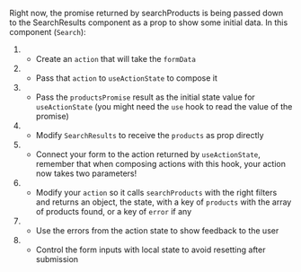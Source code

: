 Right now, the promise returned by searchProducts is being passed down to the
SearchResults component as a prop to show some initial data.
In this component (`Search`):

1. - Create an `action` that will take the `formData`
2. - Pass that `action` to `useActionState` to compose it
3. - Pass the `productsPromise` result as the initial state value for `useActionState` (you
     might need the `use` hook to read the value of the promise)
4. - Modify `SearchResults` to receive the `products` as prop directly
5. - Connect your form to the action returned by `useActionState`, remember that when
     composing actions with this hook, your action now takes two parameters!
6. - Modify your `action` so it calls `searchProducts` with the right filters and returns an object,
     the state, with a key of `products` with the array of products found, or a key of `error` if any
7. - Use the errors from the action state to show feedback to the user
8. - Control the form inputs with local state to avoid resetting after submission
